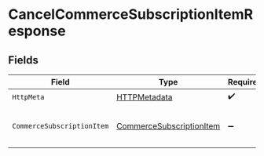 # CancelCommerceSubscriptionItemResponse


## Fields

| Field                                                                           | Type                                                                            | Required                                                                        | Description                                                                     |
| ------------------------------------------------------------------------------- | ------------------------------------------------------------------------------- | ------------------------------------------------------------------------------- | ------------------------------------------------------------------------------- |
| `HttpMeta`                                                                      | [HTTPMetadata](../../Models/Components/HTTPMetadata.md)                         | :heavy_check_mark:                                                              | N/A                                                                             |
| `CommerceSubscriptionItem`                                                      | [CommerceSubscriptionItem](../../Models/Components/CommerceSubscriptionItem.md) | :heavy_minus_sign:                                                              | A commerce subscription item.                                                   |